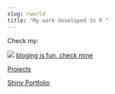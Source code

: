 ```yaml
---
slug: rworld 
title: "My work developed in R "
---
```


Check my:

![](images/blogging.jpg)
[bloging is fun, check mine](https://ainsuasty.com/posts/)

[Projects](https://ainsuasty.com/projects/)

[Shiny Portfolio](https://ainsuasty.com/shiny/)

